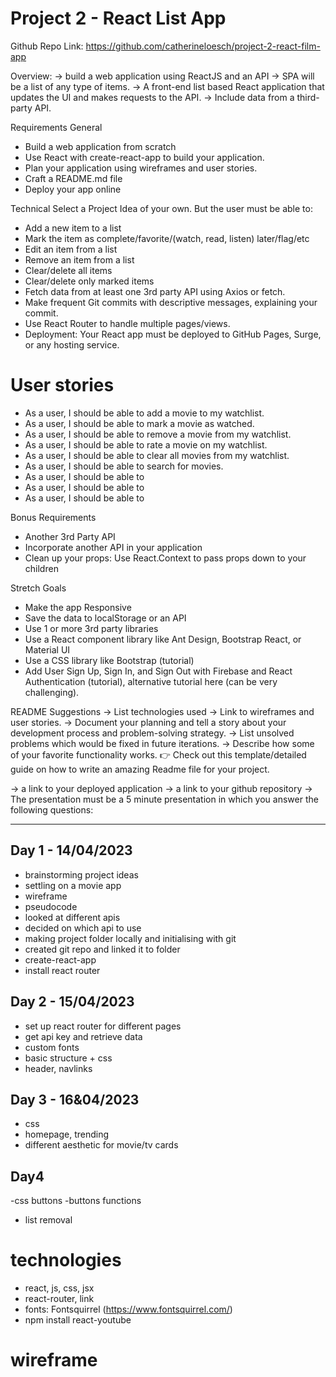 # Project 2 - React List App

Github Repo Link: https://github.com/catherineloesch/project-2-react-film-app

Overview:
-> build a web application using ReactJS and an API
-> SPA will be a list of any type of items.
-> A front-end list based React application that updates the UI and makes requests to the API.
-> Include data from a third-party API.

Requirements
General

- Build a web application from scratch
- Use React with create-react-app to build your application.
- Plan your application using wireframes and user stories.
- Craft a README.md file
- Deploy your app online

Technical
Select a Project Idea of your own.
But the user must be able to:

- Add a new item to a list
- Mark the item as complete/favorite/(watch, read, listen) later/flag/etc
- Edit an item from a list
- Remove an item from a list
- Clear/delete all items
- Clear/delete only marked items
- Fetch data from at least one 3rd party API using Axios or fetch.
- Make frequent Git commits with descriptive messages, explaining your commit.
- Use React Router to handle multiple pages/views.
- Deployment: Your React app must be deployed to GitHub Pages, Surge, or any hosting service.

# User stories

- As a user, I should be able to add a movie to my watchlist.
- As a user, I should be able to mark a movie as watched.
- As a user, I should be able to remove a movie from my watchlist.
- As a user, I should be able to rate a movie on my watchlist.
- As a user, I should be able to clear all movies from my watchlist.
- As a user, I should be able to search for movies.
- As a user, I should be able to
- As a user, I should be able to
- As a user, I should be able to

Bonus Requirements

- Another 3rd Party API
- Incorporate another API in your application
- Clean up your props: Use React.Context to pass props down to your children

Stretch Goals

- Make the app Responsive
- Save the data to localStorage or an API
- Use 1 or more 3rd party libraries
- Use a React component library like Ant Design, Bootstrap React, or Material UI
- Use a CSS library like Bootstrap (tutorial)
- Add User Sign Up, Sign In, and Sign Out with Firebase and React Authentication (tutorial), alternative tutorial here (can be very challenging).

README Suggestions
-> List technologies used
-> Link to wireframes and user stories.
-> Document your planning and tell a story about your development process and problem-solving strategy.
-> List unsolved problems which would be fixed in future iterations.
-> Describe how some of your favorite functionality works. 👉 Check out this template/detailed guide on how to write an amazing Readme file for your project.

-> a link to your deployed application
-> a link to your github repository
-> The presentation must be a 5 minute presentation in which you answer the following questions:

---

## Day 1 - 14/04/2023

- brainstorming project ideas
- settling on a movie app
- wireframe
- pseudocode
- looked at different apis
- decided on which api to use
- making project folder locally and initialising with git
- created git repo and linked it to folder
- create-react-app
- install react router

## Day 2 - 15/04/2023

- set up react router for different pages
- get api key and retrieve data
- custom fonts
- basic structure + css
- header, navlinks

## Day 3 - 16&04/2023

- css
- homepage, trending
- different aesthetic for movie/tv cards

## Day4

-css buttons
-buttons functions

- list removal

# technologies

- react, js, css, jsx
- react-router, link
- fonts: Fontsquirrel (https://www.fontsquirrel.com/)
- npm install react-youtube

# wireframe
